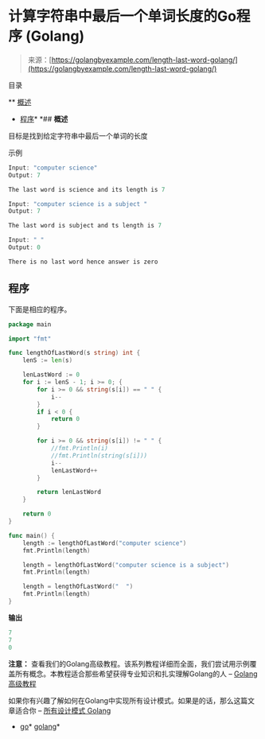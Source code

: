 <!--yml

类别：未分类

日期：2024-10-13 06:48:29

-->

# 计算字符串中最后一个单词长度的Go程序 (Golang)

> 来源：[https://golangbyexample.com/length-last-word-golang/](https://golangbyexample.com/length-last-word-golang/)

目录

**   [概述](#Overview "Overview")

+   [程序](#Program "Program")*  *## **概述**

目标是找到给定字符串中最后一个单词的长度

示例

```go
Input: "computer science"
Output: 7

The last word is science and its length is 7

Input: "computer science is a subject "
Output: 7

The last word is subject and ts length is 7

Input: " "
Output: 0

There is no last word hence answer is zero
```

## **程序**

下面是相应的程序。

```go
package main

import "fmt"

func lengthOfLastWord(s string) int {
	lenS := len(s)

	lenLastWord := 0
	for i := lenS - 1; i >= 0; {
		for i >= 0 && string(s[i]) == " " {
			i--
		}
		if i < 0 {
			return 0
		}

		for i >= 0 && string(s[i]) != " " {
			//fmt.Println(i)
			//fmt.Println(string(s[i]))
			i--
			lenLastWord++
		}

		return lenLastWord
	}

	return 0
}

func main() {
	length := lengthOfLastWord("computer science")
	fmt.Println(length)

	length = lengthOfLastWord("computer science is a subject")
	fmt.Println(length)

	length = lengthOfLastWord("  ")
	fmt.Println(length)
}
```

**输出**

```go
7
7
0
```

**注意：** 查看我们的Golang高级教程。该系列教程详细而全面，我们尝试用示例覆盖所有概念。本教程适合那些希望获得专业知识和扎实理解Golang的人 – [Golang 高级教程](https://golangbyexample.com/golang-comprehensive-tutorial/)

如果你有兴趣了解如何在Golang中实现所有设计模式。如果是的话，那么这篇文章适合你 – [所有设计模式 Golang](https://golangbyexample.com/all-design-patterns-golang/)

+   [go](https://golangbyexample.com/tag/go/)*   [golang](https://golangbyexample.com/tag/golang/)*
